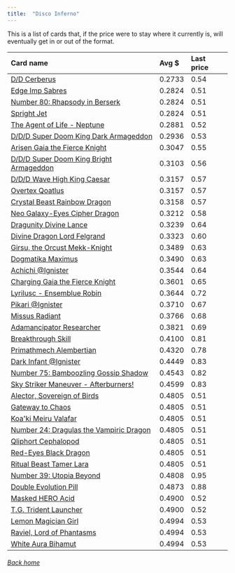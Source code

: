 ```yaml
---
title:  "Disco Inferno"
---
```


This is a list of cards that, if the price were to stay where it currently is, will eventually get in or out of the format.

| Card name | Avg $ | Last price |
| :-- | :-- | :-- |
[D/D Cerberus](https://db.ygoprodeck.com/card/?search=D/D%20Cerberus) | 0.2733 | 0.54 |
[Edge Imp Sabres](https://db.ygoprodeck.com/card/?search=Edge%20Imp%20Sabres) | 0.2824 | 0.51 |
[Number 80: Rhapsody in Berserk](https://db.ygoprodeck.com/card/?search=Number%2080:%20Rhapsody%20in%20Berserk) | 0.2824 | 0.51 |
[Spright Jet](https://db.ygoprodeck.com/card/?search=Spright%20Jet) | 0.2824 | 0.51 |
[The Agent of Life - Neptune](https://db.ygoprodeck.com/card/?search=The%20Agent%20of%20Life%20-%20Neptune) | 0.2881 | 0.52 |
[D/D/D Super Doom King Dark Armageddon](https://db.ygoprodeck.com/card/?search=D/D/D%20Super%20Doom%20King%20Dark%20Armageddon) | 0.2936 | 0.53 |
[Arisen Gaia the Fierce Knight](https://db.ygoprodeck.com/card/?search=Arisen%20Gaia%20the%20Fierce%20Knight) | 0.3047 | 0.55 |
[D/D/D Super Doom King Bright Armageddon](https://db.ygoprodeck.com/card/?search=D/D/D%20Super%20Doom%20King%20Bright%20Armageddon) | 0.3103 | 0.56 |
[D/D/D Wave High King Caesar](https://db.ygoprodeck.com/card/?search=D/D/D%20Wave%20High%20King%20Caesar) | 0.3157 | 0.57 |
[Overtex Qoatlus](https://db.ygoprodeck.com/card/?search=Overtex%20Qoatlus) | 0.3157 | 0.57 |
[Crystal Beast Rainbow Dragon](https://db.ygoprodeck.com/card/?search=Crystal%20Beast%20Rainbow%20Dragon) | 0.3158 | 0.57 |
[Neo Galaxy-Eyes Cipher Dragon](https://db.ygoprodeck.com/card/?search=Neo%20Galaxy-Eyes%20Cipher%20Dragon) | 0.3212 | 0.58 |
[Dragunity Divine Lance](https://db.ygoprodeck.com/card/?search=Dragunity%20Divine%20Lance) | 0.3239 | 0.64 |
[Divine Dragon Lord Felgrand](https://db.ygoprodeck.com/card/?search=Divine%20Dragon%20Lord%20Felgrand) | 0.3323 | 0.60 |
[Girsu, the Orcust Mekk-Knight](https://db.ygoprodeck.com/card/?search=Girsu,%20the%20Orcust%20Mekk-Knight) | 0.3489 | 0.63 |
[Dogmatika Maximus](https://db.ygoprodeck.com/card/?search=Dogmatika%20Maximus) | 0.3490 | 0.63 |
[Achichi @Ignister](https://db.ygoprodeck.com/card/?search=Achichi%20@Ignister) | 0.3544 | 0.64 |
[Charging Gaia the Fierce Knight](https://db.ygoprodeck.com/card/?search=Charging%20Gaia%20the%20Fierce%20Knight) | 0.3601 | 0.65 |
[Lyrilusc - Ensemblue Robin](https://db.ygoprodeck.com/card/?search=Lyrilusc%20-%20Ensemblue%20Robin) | 0.3644 | 0.72 |
[Pikari @Ignister](https://db.ygoprodeck.com/card/?search=Pikari%20@Ignister) | 0.3710 | 0.67 |
[Missus Radiant](https://db.ygoprodeck.com/card/?search=Missus%20Radiant) | 0.3766 | 0.68 |
[Adamancipator Researcher](https://db.ygoprodeck.com/card/?search=Adamancipator%20Researcher) | 0.3821 | 0.69 |
[Breakthrough Skill](https://db.ygoprodeck.com/card/?search=Breakthrough%20Skill) | 0.4100 | 0.81 |
[Primathmech Alembertian](https://db.ygoprodeck.com/card/?search=Primathmech%20Alembertian) | 0.4320 | 0.78 |
[Dark Infant @Ignister](https://db.ygoprodeck.com/card/?search=Dark%20Infant%20@Ignister) | 0.4449 | 0.83 |
[Number 75: Bamboozling Gossip Shadow](https://db.ygoprodeck.com/card/?search=Number%2075:%20Bamboozling%20Gossip%20Shadow) | 0.4543 | 0.82 |
[Sky Striker Maneuver - Afterburners!](https://db.ygoprodeck.com/card/?search=Sky%20Striker%20Maneuver%20-%20Afterburners!) | 0.4599 | 0.83 |
[Alector, Sovereign of Birds](https://db.ygoprodeck.com/card/?search=Alector,%20Sovereign%20of%20Birds) | 0.4805 | 0.51 |
[Gateway to Chaos](https://db.ygoprodeck.com/card/?search=Gateway%20to%20Chaos) | 0.4805 | 0.51 |
[Koa'ki Meiru Valafar](https://db.ygoprodeck.com/card/?search=Koa'ki%20Meiru%20Valafar) | 0.4805 | 0.51 |
[Number 24: Dragulas the Vampiric Dragon](https://db.ygoprodeck.com/card/?search=Number%2024:%20Dragulas%20the%20Vampiric%20Dragon) | 0.4805 | 0.51 |
[Qliphort Cephalopod](https://db.ygoprodeck.com/card/?search=Qliphort%20Cephalopod) | 0.4805 | 0.51 |
[Red-Eyes Black Dragon](https://db.ygoprodeck.com/card/?search=Red-Eyes%20Black%20Dragon) | 0.4805 | 0.51 |
[Ritual Beast Tamer Lara](https://db.ygoprodeck.com/card/?search=Ritual%20Beast%20Tamer%20Lara) | 0.4805 | 0.51 |
[Number 39: Utopia Beyond](https://db.ygoprodeck.com/card/?search=Number%2039:%20Utopia%20Beyond) | 0.4808 | 0.95 |
[Double Evolution Pill](https://db.ygoprodeck.com/card/?search=Double%20Evolution%20Pill) | 0.4873 | 0.88 |
[Masked HERO Acid](https://db.ygoprodeck.com/card/?search=Masked%20HERO%20Acid) | 0.4900 | 0.52 |
[T.G. Trident Launcher](https://db.ygoprodeck.com/card/?search=T.G.%20Trident%20Launcher) | 0.4900 | 0.52 |
[Lemon Magician Girl](https://db.ygoprodeck.com/card/?search=Lemon%20Magician%20Girl) | 0.4994 | 0.53 |
[Raviel, Lord of Phantasms](https://db.ygoprodeck.com/card/?search=Raviel,%20Lord%20of%20Phantasms) | 0.4994 | 0.53 |
[White Aura Bihamut](https://db.ygoprodeck.com/card/?search=White%20Aura%20Bihamut) | 0.4994 | 0.53 |

###### [Back home](index)
